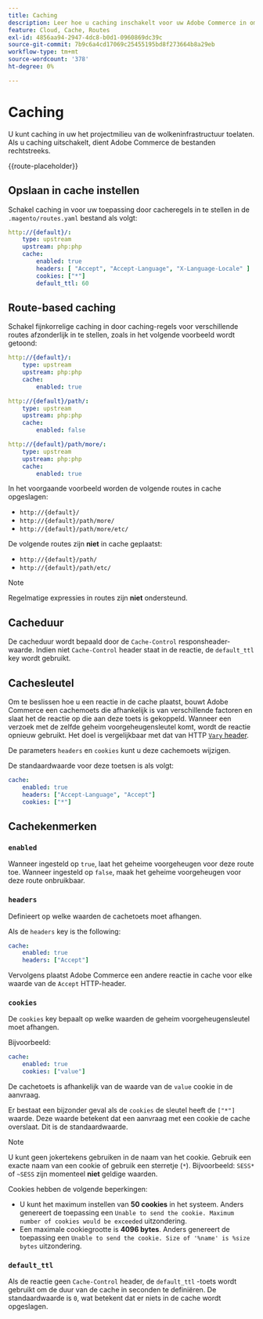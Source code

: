 ```yaml
---
title: Caching
description: Leer hoe u caching inschakelt voor uw Adobe Commerce in omgevingen met cloudinfrastructuren.
feature: Cloud, Cache, Routes
exl-id: 4856aa94-2947-4dc8-b0d1-0960869dc39c
source-git-commit: 7b9c6a4cd17069c25455195bd8f273664b8a29eb
workflow-type: tm+mt
source-wordcount: '378'
ht-degree: 0%

---
```


# Caching

U kunt caching in uw het projectmilieu van de wolkeninfrastructuur toelaten. Als u caching uitschakelt, dient Adobe Commerce de bestanden rechtstreeks.

{{route-placeholder}}

## Opslaan in cache instellen

Schakel caching in voor uw toepassing door cacheregels in te stellen in de `.magento/routes.yaml` bestand als volgt:

```yaml
http://{default}/:
    type: upstream
    upstream: php:php
    cache:
        enabled: true
        headers: [ "Accept", "Accept-Language", "X-Language-Locale" ]
        cookies: ["*"]
        default_ttl: 60
```

## Route-based caching

Schakel fijnkorrelige caching in door caching-regels voor verschillende routes afzonderlijk in te stellen, zoals in het volgende voorbeeld wordt getoond:

```yaml
http://{default}/:
    type: upstream
    upstream: php:php
    cache:
        enabled: true

http://{default}/path/:
    type: upstream
    upstream: php:php
    cache:
        enabled: false

http://{default}/path/more/:
    type: upstream
    upstream: php:php
    cache:
        enabled: true
```

In het voorgaande voorbeeld worden de volgende routes in cache opgeslagen:

- `http://{default}/`
- `http://{default}/path/more/`
- `http://{default}/path/more/etc/`

De volgende routes zijn **niet** in cache geplaatst:

- `http://{default}/path/`
- `http://{default}/path/etc/`

>[!NOTE]
>
>Regelmatige expressies in routes zijn **niet** ondersteund.

## Cacheduur

De cacheduur wordt bepaald door de `Cache-Control` responsheader-waarde. Indien niet `Cache-Control` header staat in de reactie, de `default_ttl` key wordt gebruikt.

## Cachesleutel

Om te beslissen hoe u een reactie in de cache plaatst, bouwt Adobe Commerce een cachemoets die afhankelijk is van verschillende factoren en slaat het de reactie op die aan deze toets is gekoppeld. Wanneer een verzoek met de zelfde geheim voorgeheugensleutel komt, wordt de reactie opnieuw gebruikt. Het doel is vergelijkbaar met dat van HTTP [`Vary` header](https://www.w3.org/Protocols/rfc2616/rfc2616-sec14.html#sec14.44).

De parameters `headers` en `cookies` kunt u deze cachemoets wijzigen.

De standaardwaarde voor deze toetsen is als volgt:

```yaml
cache:
    enabled: true
    headers: ["Accept-Language", "Accept"]
    cookies: ["*"]
```

## Cachekenmerken

### `enabled`

Wanneer ingesteld op `true`, laat het geheime voorgeheugen voor deze route toe. Wanneer ingesteld op `false`, maak het geheime voorgeheugen voor deze route onbruikbaar.

### `headers`

Definieert op welke waarden de cachetoets moet afhangen.

Als de `headers` key is the following:

```yaml
cache:
    enabled: true
    headers: ["Accept"]
```

Vervolgens plaatst Adobe Commerce een andere reactie in cache voor elke waarde van de `Accept` HTTP-header.

### `cookies`

De `cookies` key bepaalt op welke waarden de geheim voorgeheugensleutel moet afhangen.

Bijvoorbeeld:

```yaml
cache:
    enabled: true
    cookies: ["value"]
```

De cachetoets is afhankelijk van de waarde van de `value` cookie in de aanvraag.

Er bestaat een bijzonder geval als de `cookies` de sleutel heeft de `["*"]` waarde. Deze waarde betekent dat een aanvraag met een cookie de cache overslaat. Dit is de standaardwaarde.

>[!NOTE]
>
>U kunt geen jokertekens gebruiken in de naam van het cookie. Gebruik een exacte naam van een cookie of gebruik een sterretje (`*`). Bijvoorbeeld: `SESS*` of `~SESS` zijn momenteel **niet** geldige waarden.

Cookies hebben de volgende beperkingen:

- U kunt het maximum instellen van **50 cookies** in het systeem. Anders genereert de toepassing een `Unable to send the cookie. Maximum number of cookies would be exceeded` uitzondering.
- Een maximale cookiegrootte is **4096 bytes**. Anders genereert de toepassing een `Unable to send the cookie. Size of '%name' is %size bytes` uitzondering.

### `default_ttl`

Als de reactie geen `Cache-Control` header, de `default_ttl` -toets wordt gebruikt om de duur van de cache in seconden te definiëren. De standaardwaarde is `0`, wat betekent dat er niets in de cache wordt opgeslagen.
